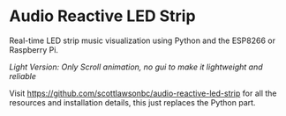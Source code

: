 # Audio Reactive LED Strip
Real-time LED strip music visualization using Python and the ESP8266 or Raspberry Pi.

*Light Version: Only Scroll animation, no gui to make it lightweight and reliable*

Visit https://github.com/scottlawsonbc/audio-reactive-led-strip for all the resources and installation details, this just replaces the Python part.
